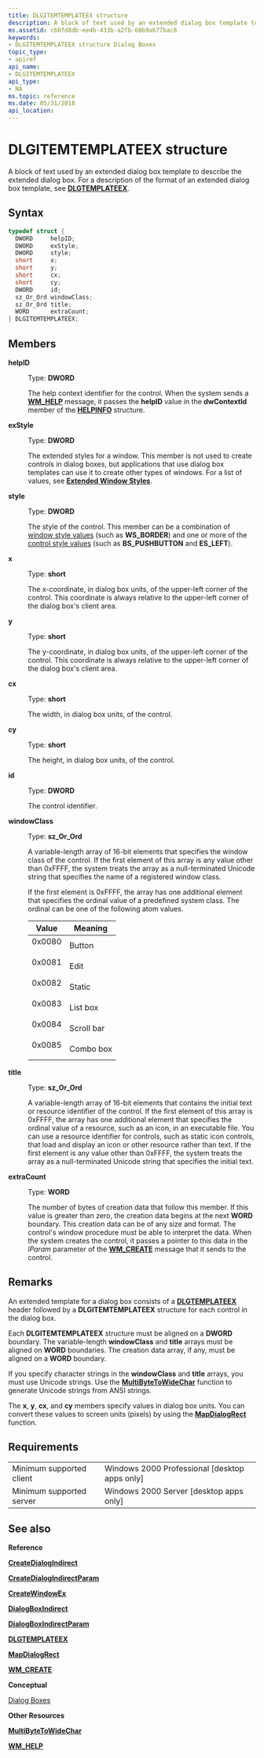 ```yaml
---
title: DLGITEMTEMPLATEEX structure
description: A block of text used by an extended dialog box template to describe the extended dialog box. For a description of the format of an extended dialog box template, see DLGTEMPLATEEX.
ms.assetid: c60fd8db-ee4b-433b-a2fb-68b9a677bac8
keywords:
- DLGITEMTEMPLATEEX structure Dialog Boxes
topic_type:
- apiref
api_name:
- DLGITEMTEMPLATEEX
api_type:
- NA
ms.topic: reference
ms.date: 05/31/2018
api_location: 
---
```


# DLGITEMTEMPLATEEX structure

A block of text used by an extended dialog box template to describe the extended dialog box. For a description of the format of an extended dialog box template, see [**DLGTEMPLATEEX**](dlgtemplateex.md).

## Syntax


```C++
typedef struct {
  DWORD     helpID;
  DWORD     exStyle;
  DWORD     style;
  short     x;
  short     y;
  short     cx;
  short     cy;
  DWORD     id;
  sz_Or_Ord windowClass;
  sz_Or_Ord title;
  WORD      extraCount;
} DLGITEMTEMPLATEEX;
```



## Members

<dl> <dt>

**helpID**
</dt> <dd>

Type: **DWORD**

</dd> <dd>

The help context identifier for the control. When the system sends a [**WM\_HELP**](https://msdn.microsoft.com/en-us/library/Bb774305(v=VS.85).aspx) message, it passes the **helpID** value in the **dwContextId** member of the [**HELPINFO**](https://msdn.microsoft.com/en-us/library/Bb773313(v=VS.85).aspx) structure.

</dd> <dt>

**exStyle**
</dt> <dd>

Type: **DWORD**

</dd> <dd>

The extended styles for a window. This member is not used to create controls in dialog boxes, but applications that use dialog box templates can use it to create other types of windows. For a list of values, see [**Extended Window Styles**](https://docs.microsoft.com/windows/desktop/winmsg/extended-window-styles).

</dd> <dt>

**style**
</dt> <dd>

Type: **DWORD**

</dd> <dd>

The style of the control. This member can be a combination of [window style values](https://docs.microsoft.com/windows/desktop/winmsg/window-styles) (such as **WS\_BORDER**) and one or more of the [control style values](https://docs.microsoft.com/windows/desktop/Controls/common-control-styles) (such as **BS\_PUSHBUTTON** and **ES\_LEFT**).

</dd> <dt>

**x**
</dt> <dd>

Type: **short**

</dd> <dd>

The x-coordinate, in dialog box units, of the upper-left corner of the control. This coordinate is always relative to the upper-left corner of the dialog box's client area.

</dd> <dt>

**y**
</dt> <dd>

Type: **short**

</dd> <dd>

The y-coordinate, in dialog box units, of the upper-left corner of the control. This coordinate is always relative to the upper-left corner of the dialog box's client area.

</dd> <dt>

**cx**
</dt> <dd>

Type: **short**

</dd> <dd>

The width, in dialog box units, of the control.

</dd> <dt>

**cy**
</dt> <dd>

Type: **short**

</dd> <dd>

The height, in dialog box units, of the control.

</dd> <dt>

**id**
</dt> <dd>

Type: **DWORD**

</dd> <dd>

The control identifier.

</dd> <dt>

**windowClass**
</dt> <dd>

Type: **sz\_Or\_Ord**

</dd> <dd>

A variable-length array of 16-bit elements that specifies the window class of the control. If the first element of this array is any value other than 0xFFFF, the system treats the array as a null-terminated Unicode string that specifies the name of a registered window class.

If the first element is 0xFFFF, the array has one additional element that specifies the ordinal value of a predefined system class. The ordinal can be one of the following atom values.



| Value                                                                             | Meaning               |
|-----------------------------------------------------------------------------------|-----------------------|
| <dl> <dt>0x0080</dt> </dl> | Button<br/>     |
| <dl> <dt>0x0081</dt> </dl> | Edit<br/>       |
| <dl> <dt>0x0082</dt> </dl> | Static<br/>     |
| <dl> <dt>0x0083</dt> </dl> | List box<br/>   |
| <dl> <dt>0x0084</dt> </dl> | Scroll bar<br/> |
| <dl> <dt>0x0085</dt> </dl> | Combo box<br/>  |



 

</dd> <dt>

**title**
</dt> <dd>

Type: **sz\_Or\_Ord**

</dd> <dd>

A variable-length array of 16-bit elements that contains the initial text or resource identifier of the control. If the first element of this array is 0xFFFF, the array has one additional element that specifies the ordinal value of a resource, such as an icon, in an executable file. You can use a resource identifier for controls, such as static icon controls, that load and display an icon or other resource rather than text. If the first element is any value other than 0xFFFF, the system treats the array as a null-terminated Unicode string that specifies the initial text.

</dd> <dt>

**extraCount**
</dt> <dd>

Type: **WORD**

</dd> <dd>

The number of bytes of creation data that follow this member. If this value is greater than zero, the creation data begins at the next **WORD** boundary. This creation data can be of any size and format. The control's window procedure must be able to interpret the data. When the system creates the control, it passes a pointer to this data in the *lParam* parameter of the [**WM\_CREATE**](https://docs.microsoft.com/windows/desktop/winmsg/wm-create) message that it sends to the control.

</dd> </dl>

## Remarks

An extended template for a dialog box consists of a [**DLGTEMPLATEEX**](dlgtemplateex.md) header followed by a **DLGITEMTEMPLATEEX** structure for each control in the dialog box.

Each **DLGITEMTEMPLATEEX** structure must be aligned on a **DWORD** boundary. The variable-length **windowClass** and **title** arrays must be aligned on **WORD** boundaries. The creation data array, if any, must be aligned on a **WORD** boundary.

If you specify character strings in the **windowClass** and **title** arrays, you must use Unicode strings. Use the [**MultiByteToWideChar**](https://docs.microsoft.com/windows/desktop/api/stringapiset/nf-stringapiset-multibytetowidechar) function to generate Unicode strings from ANSI strings.

The **x**, **y**, **cx**, and **cy** members specify values in dialog box units. You can convert these values to screen units (pixels) by using the [**MapDialogRect**](/windows/desktop/api/Winuser/nf-winuser-mapdialogrect) function.

## Requirements



|                                     |                                                            |
|-------------------------------------|------------------------------------------------------------|
| Minimum supported client<br/> | Windows 2000 Professional \[desktop apps only\]<br/> |
| Minimum supported server<br/> | Windows 2000 Server \[desktop apps only\]<br/>       |



## See also

<dl> <dt>

**Reference**
</dt> <dt>

[**CreateDialogIndirect**](/windows/desktop/api/Winuser/nf-winuser-createdialogindirecta)
</dt> <dt>

[**CreateDialogIndirectParam**](/windows/desktop/api/Winuser/nf-winuser-createdialogindirectparama)
</dt> <dt>

[**CreateWindowEx**](https://docs.microsoft.com/windows/desktop/api/winuser/nf-winuser-createwindowexa)
</dt> <dt>

[**DialogBoxIndirect**](/windows/desktop/api/Winuser/nf-winuser-dialogboxindirecta)
</dt> <dt>

[**DialogBoxIndirectParam**](/windows/desktop/api/Winuser/nf-winuser-dialogboxindirectparama)
</dt> <dt>

[**DLGTEMPLATEEX**](dlgtemplateex.md)
</dt> <dt>

[**MapDialogRect**](/windows/desktop/api/Winuser/nf-winuser-mapdialogrect)
</dt> <dt>

[**WM\_CREATE**](https://docs.microsoft.com/windows/desktop/winmsg/wm-create)
</dt> <dt>

**Conceptual**
</dt> <dt>

[Dialog Boxes](dialog-boxes.md)
</dt> <dt>

**Other Resources**
</dt> <dt>

[**MultiByteToWideChar**](https://docs.microsoft.com/windows/desktop/api/stringapiset/nf-stringapiset-multibytetowidechar)
</dt> <dt>

[**WM\_HELP**](https://msdn.microsoft.com/en-us/library/Bb774305(v=VS.85).aspx)
</dt> </dl>

 

 






